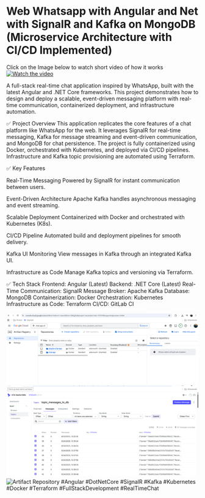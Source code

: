 # Web Whatsapp with Angular and Net with SignalR and Kafka on MongoDB (Microservice Architecture with CI/CD Implemented)

Click on the Image below to watch short video of how it works
<a href="https://www.youtube.com/watch?v=_817yV6eOXU" target="_blank">
  <img src="https://img.youtube.com/vi/_817yV6eOXU/0.jpg" alt="Watch the video" width="600"/>
</a>

A full-stack real-time chat application inspired by WhatsApp, built with the latest Angular and .NET Core frameworks. This project demonstrates how to design and deploy a scalable, event-driven messaging platform with real-time communication, containerized deployment, and infrastructure automation.

✅ Project Overview
This application replicates the core features of a chat platform like WhatsApp for the web. It leverages SignalR for real-time messaging, Kafka for message streaming and event-driven communication, and MongoDB for chat persistence. The project is fully containerized using Docker, orchestrated with Kubernetes, and deployed via CI/CD pipelines. Infrastructure and Kafka topic provisioning are automated using Terraform.

✅ Key Features

Real-Time Messaging
Powered by SignalR for instant communication between users.

Event-Driven Architecture
Apache Kafka handles asynchronous messaging and event streaming.

Scalable Deployment
Containerized with Docker and orchestrated with Kubernetes (K8s).

CI/CD Pipeline
Automated build and deployment pipelines for smooth delivery.

Kafka UI Monitoring
View messages in Kafka through an integrated Kafka UI.

Infrastructure as Code
Manage Kafka topics and versioning via Terraform.

✅ Tech Stack
Frontend: Angular (Latest)
Backend: .NET Core (Latest)
Real-Time Communication: SignalR
Message Broker: Apache Kafka
Database: MongoDB
Containerization: Docker
Orchestration: Kubernetes
Infrastructure as Code: Terraform
CI/CD: GitLab CI

<img src="https://github.com/elcilmadtha/Web-Whatsapp-with-Angular-and-Net-with-SignalR-and-Kafka-on-MongoDB/blob/main/artifacts.png" alt="Artifact Repository" width="600"/>
<img src="https://github.com/elcilmadtha/Web-Whatsapp-with-Angular-and-Net-with-SignalR-and-Kafka-on-MongoDB/blob/main/kafka-ui.png" alt="Artifact Repository" width="600"/>
<img src="[https://github.com/elcilmadtha/Web-Whatsapp-with-Angular-and-Net-with-SignalR-and-Kafka-on-MongoDB/blob/main/kafka-ui.png](https://github.com/elcilmadtha/Web-Whatsapp-with-Angular-and-Net-with-SignalR-and-Kafka-on-MongoDB/blob/main/workloads.png)" alt="Artifact Repository" width="600"/>
#Angular #DotNetCore #SignalR #Kafka #Kubernetes #Docker #Terraform #FullStackDevelopment #RealTimeChat
